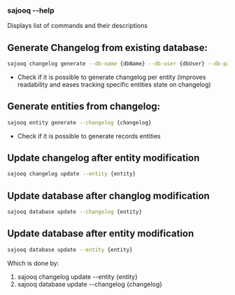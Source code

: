 ### sajooq --help
Displays list of commands and their descriptions

## Generate Changelog from existing database:
```bash
sajooq changelog generate --db-name {dbName} --db-user {dbUser} --db-password {dbPassword}
```
* Check if it is possible to generate changelog per entity (improves readability and eases tracking specific entities state on changelog)

## Generate entities from changelog:
```bash
sajooq entity generate --changelog {changelog}
```
* Check if it is possible to generate records entities

## Update changelog after entity modification
```bash
sajooq changelog update --entity {entity}
```

## Update database after changlog modification
```bash
sajooq database update --changelog {entity}
```

## Update database after entity modification
```bash
sajooq database update --entity {entity}
```
Which is done by:
1. sajooq changelog update --entity {entity}
2. sajooq database update --changelog {changelog}



